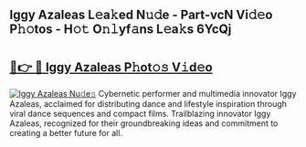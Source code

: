 ## Iggy Azaleas L𝚎a𝚔ed N𝚞𝚍e - Part-vcN Vi𝚍𝚎o P𝚑𝚘tos - H𝚘𝚝 O𝚗𝚕yf𝚊ns L𝚎a𝚔s 6YcQj

# <h2><a href="http://kf2h1j.oniu.top/?m=Iggy+Azaleas">🔗👉 🔴 Iggy Azaleas P𝚑ot𝚘𝚜 V𝚒d𝚎o</a></h2>

[![Iggy Azaleas Nu𝚍e𝚜](https://i.imgur.com/0qMVB7G.gif)](http://kf2h1j.oniu.top/?m=Iggy+Azaleas)
Cybernetic performer and multimedia innovator Iggy Azaleas, acclaimed for distributing dance and lifestyle inspiration through viral dance sequences and compact films. Trailblazing innovator Iggy Azaleas, recognized for their groundbreaking ideas and commitment to creating a better future for all.  
